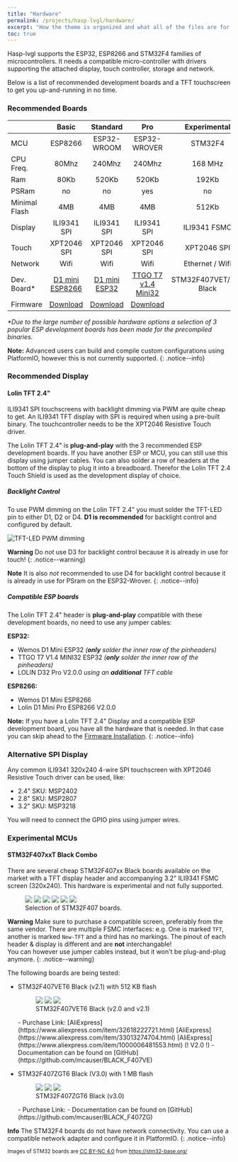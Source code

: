```yaml
---
title: "Hardware"
permalink: /projects/hasp-lvgl/hardware/
excerpt: "How the theme is organized and what all of the files are for."
toc: true
---
```


Hasp-lvgl supports the ESP32, ESP8266 and STM32F4 families of microcontrollers.
It needs a compatible micro-controller with drivers supporting the attached display, touch controller, storage and network.

Below is a list of recommended development boards and a TFT touchscreen to get you up-and-running in no time.

### Recommended Boards

<style>
table th:first-of-type {
    width: 12%;
}
table th:nth-of-type(2) {
    width: 22%;
}
table th:nth-of-type(3) {
    width: 22%;
}
table th:nth-of-type(4) {
    width: 22%;
}
table th:last-of-type {
    width: 22%;
}
</style>
|            | Basic       | Standard     | Pro          | Experimental |
|:-----------|:-----------:|:------------:|:------------:|:------------:|
| MCU        | ESP8266     | ESP32-WROOM  | ESP32-WROVER | STM32F4      |
| CPU Freq.  | 80Mhz       | 240Mhz       | 240Mhz       | 168 MHz      |
| Ram        | 80Kb        | 520Kb        | 520Kb        | 192Kb        |
| PSRam      | no          | no           | yes          | no           |
| Minimal Flash | 4MB         | 4MB          | 4MB          | 512Kb        |
| Display    | ILI9341 SPI | ILI9341 SPI  | ILI9341 SPI  | ILI9341 FSMC |
| Touch      | XPT2046 SPI | XPT2046 SPI  | XPT2046 SPI  | XPT2046 SPI  |
| Network    | Wifi        | Wifi         | Wifi         | Ethernet / Wifi |
| Dev. Board*|[D1 mini ESP8266][3]|[D1 mini ESP32][4]|[TTGO T7 v1.4 Mini32][5]| STM32F407VET/ZGT Black |
| Firmware   | [Download][1] | [Download][1]  | [Download][1]  |        |

[1]: ../installation/
[3]: https://www.aliexpress.com/item/32643142716.html
[4]: https://www.aliexpress.com/item/32815530502.html
[5]: https://www.aliexpress.com/item/32977375539.html

*\*Due to the large number of possible hardware options a selection of 3 popular ESP development boards has been made for the precompiled binaries.*

**Note:** Advanced users can build and compile custom configurations using PlatformIO, however this is not currently supported.
{: .notice--info}


### Recommended Display
#### Lolin TFT 2.4"

ILI9341 SPI touchscreens with backlight dimming via PWM are quite cheap to get.
An ILI9341 TFT display with SPI is required when using a pre-built binary.
The touchcontroller needs to be the XPT2046 Resistive Touch driver.

The Lolin TFT 2.4" is **plug-and-play** with the 3 recommended ESP development boards.
If you have another ESP or MCU, you can still use this display using jumper cables.
You can also solder a row of headers at the bottom of the display to plug it into a breadboard.
Therefor the Lolin TFT 2.4 Touch Shield is used as the development display of choice.

##### Backlight Control

To use PWM dimming on the Lolin TFT 2.4" you must solder the TFT-LED pin to either D1, D2 or D4.
**D1 is recommended** for backlight control and configured by default.

![TFT-LED PWM dimming](https://github.com/fvanroie/hasp-lvgl/blob/master/docs/img/tft-led-pwm.png)

**Warning** Do *not* use D3 for backlight control because it is already in use for touch!
{: .notice--warning}

**Note** It is also *not* recommended to use D4 for backlight control because it is already in use for PSram on the ESP32-Wrover.
{: .notice--info}

##### Compatible ESP boards

The Lolin TFT 2.4" header is **plug-and-play** compatible with these development boards,
no need to use any jumper cables:

**ESP32:**
- Wemos D1 Mini ESP32 *(**only** solder the inner row of the pinheaders)*
- TTGO T7 V1.4 MINI32 ESP32 *(**only** solder the inner row of the pinheaders)*
- LOLIN D32 Pro V2.0.0 *using an **additional** TFT cable*

**ESP8266:**
- Wemos D1 Mini ESP8266
- Lolin D1 Mini Pro ESP8266 V2.0.0

**Note:** If you have a Lolin TFT 2.4" Display and a compatible ESP development board, you have all the hardware that is needed.
In that case you can skip ahead to the [Firmware Installation](../installation/).
{: .notice--info}

### Alternative SPI Display

Any common ILI9341 320x240 4-wire SPI touchscreen with XPT2046 Resistive Touch driver can be used, like:
- 2.4" SKU: MSP2402
- 2.8" SKU: MSP2807
- 3.2" SKU: MSP3218

You will need to connect the GPIO pins using jumper wires.

### Experimental MCUs

#### STM32F407xxT Black Combo

There are several cheap STM32F407xx Black boards available on the market with a TFT display header
and accompanying 3.2" ILI9341 FSMC screen (320x240). This hardware is experimental and not fully supported.

<figure class="third">
    <a href="/site/assets/images/hasp/boards/STM32F407VGT6_diymore-1.jpg"><img src="/site/assets/images/hasp/boards/STM32F407VGT6_diymore-1.jpg"></a>
    <a href="/site/assets/images/hasp/boards/STM32F407VGT6_STM32F4XX_M-1.jpg"><img src="/site/assets/images/hasp/boards/STM32F407VGT6_STM32F4XX_M-1.jpg"></a>
    <a href="/site/assets/images/hasp/boards/STM32F407VET6_STM32_F4VE_V2.0-1.jpg"><img src="/site/assets/images/hasp/boards/STM32F407VET6_STM32_F4VE_V2.0-1.jpg"></a>
    <a href="/site/assets/images/hasp/boards/STM32F407ZET6-STM32F4XX-1.jpg"><img src="/site/assets/images/hasp/boards/STM32F407ZET6-STM32F4XX-1.jpg"></a>
    <a href="/site/assets/images/hasp/boards/STM32F407ZGT6_Euse_M4_DEMO_Large-1.jpg"><img src="/site/assets/images/hasp/boards/STM32F407ZGT6_Euse_M4_DEMO_Large-1.jpg"></a>
    <a href="/site/assets/images/hasp/boards/STM32F407VET6_Euse_M4_DEMO_Medium-1.jpg"><img src="/site/assets/images/hasp/boards/STM32F407VET6_Euse_M4_DEMO_Medium-1.jpg"></a>
	<figcaption>Selection of STM32F407 boards.</figcaption>
</figure>

**Warning** Make sure to purchase a compatible screen, preferably from the same vendor.
There are multiple FSMC interfaces: e.g. One is marked `TFT`, another is marked `New-TFT` and
a third has no markings.
The pinout of each header & display is different and are **not** interchangable!
<br>You can however use jumper cables instead, but it won't be plug-and-plug anymore.
{: .notice--warning}

The following boards are being tested:

- STM32F407VET6 Black (v2.1) with 512 KB flash
    <figure class="third">
        <a href="/site/assets/images/hasp/boards/STM32F407VET6_STM32_F4VE_V2.0-1.jpg"><img src="/site/assets/images/hasp/boards/STM32F407VET6_STM32_F4VE_V2.0-1.jpg"></a>
        <a href="/site/assets/images/hasp/boards/STM32F407VET6_STM32_F4VE_V2.0-2.jpg"><img src="/site/assets/images/hasp/boards/STM32F407VET6_STM32_F4VE_V2.0-2.jpg"></a>
        <a href="/site/assets/images/hasp/boards/STM32F407VET6_STM32_F4VE_V2.0-3.jpg"><img src="/site/assets/images/hasp/boards/STM32F407VET6_STM32_F4VE_V2.0-3.jpg"></a>
        <figcaption>STM32F407VET6 Black (v2.0 and v2.1)</figcaption>
    </figure>
    - Purchase Link:
            [AliExpress](https://www.aliexpress.com/item/32618222721.html)
            [AliExpress](https://www.aliexpress.com/item/33013274704.html)
            [AliExpress](https://www.aliexpress.com/item/1000006481553.html) (! V2.0 !)
    - Documentation can be found on [GitHub](https://github.com/mcauser/BLACK_F407VE) 

- STM32F407ZGT6 Black (V3.0) with 1 MB flash
    <figure class="third">
        <a href="/site/assets/images/hasp/boards/STM32F407ZET6-STM32F4XX-1.jpg"><img src="/site/assets/images/hasp/boards/STM32F407ZET6-STM32F4XX-1.jpg"></a>
        <a href="/site/assets/images/hasp/boards/STM32F407ZET6-STM32F4XX-2.jpg"><img src="/site/assets/images/hasp/boards/STM32F407ZET6-STM32F4XX-2.jpg"></a>
        <a href="/site/assets/images/hasp/boards/STM32F407ZET6-STM32F4XX-3.jpg"><img src="/site/assets/images/hasp/boards/STM32F407ZET6-STM32F4XX-3.jpg"></a>
        <figcaption>STM32F407ZGT6 Black (v3.0)</figcaption>
    </figure>
    - Purchase Link: 
    - Documentation can be found on [GitHub](https://github.com/mcauser/BLACK_F407ZG) 


**Info** The STM32F4 boards do not have network connectivity. You can use a compatible network adapter and configure it in PlatformIO.
{: .notice--info}

<sub>Images of STM32 boards are [CC BY-NC 4.0](https://creativecommons.org/licenses/by-nc/4.0/) from https://stm32-base.org/</sub>